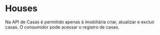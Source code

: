 # Houses

Na API de Casas é permitido apenas à imobiliária criar, atualizar e excluir casas. O consumidor pode acessar o registro de casas.